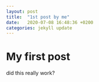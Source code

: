 ```yaml
---
layout: post
title:  "1st post by me"
date:   2020-07-08 16:48:36 +0200
categories: jekyll update
---
```

# My first post

did this really work?
